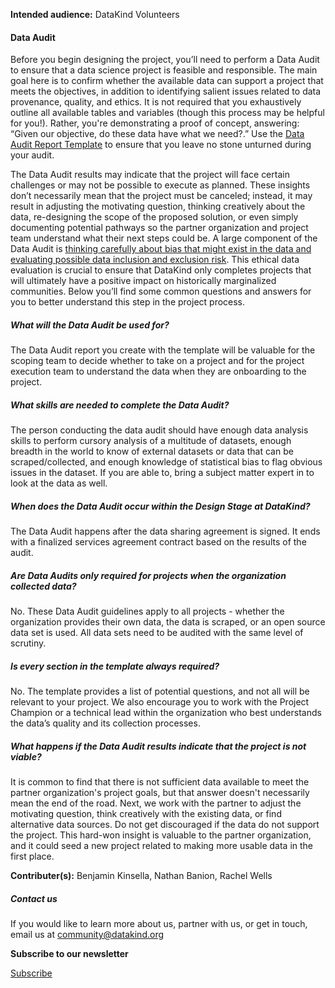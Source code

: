




**Intended audience:**
DataKind Volunteers






#### Data Audit


Before you begin designing the project, you’ll need to perform a Data Audit to ensure that a data science project is feasible and responsible. The main goal here is to confirm whether the available data can support a project that meets the objectives, in addition to identifying salient issues related to data provenance, quality, and ethics. It is not required that you exhaustively outline all available tables and variables (though this process may be helpful for you!). Rather, you're demonstrating a proof of concept, answering: “Given our objective, do these data have what we need?.” Use the  [Data Audit Report Template](https://docs.google.com/document/d/10QyBpO_0uNOtzQ4Kfqkw3cv-1wv-BjYP_VJj_zyYzwc/edit?usp=sharing) to ensure that you leave no stone unturned during your audit. 


The Data Audit results may indicate that the project will face certain challenges or may not be possible to execute as planned. These insights don’t necessarily mean that the project must be canceled; instead, it may result in adjusting the motivating question, thinking creatively about the data, re\-designing the scope of the proposed solution, or even simply documenting potential pathways so the partner organization and project team understand what their next steps could be. A large component of the Data Audit is  [thinking carefully about bias that might exist in the data and evaluating possible data inclusion and exclusion risk](https://playbook.datakind.org/playbook/articles/44). This ethical data evaluation is crucial to ensure that DataKind only completes projects that will ultimately have a positive impact on historically marginalized communities. Below you’ll find some common questions and answers for you to better understand this step in the project process. 


##### What will the Data Audit be used for?


The Data Audit report you create with the template will be valuable for the scoping team to decide whether to take on a project and for the project execution team to understand the data when they are onboarding to the project.


##### What skills are needed to complete the Data Audit?


The person conducting the data audit should have enough data analysis skills to perform cursory analysis of a multitude of datasets, enough breadth in the world to know of external datasets or data that can be scraped/collected, and enough knowledge of statistical bias to flag obvious issues in the dataset. If you are able to, bring a subject matter expert in to look at the data as well.


##### When does the Data Audit occur within the Design Stage at DataKind?


The Data Audit happens after the data sharing agreement is signed. It ends with a finalized services agreement contract based on the results of the audit. 


##### Are Data Audits only required for projects when the organization collected data?


No. These Data Audit guidelines apply to all projects \- whether the organization provides their own data, the data is scraped, or an open source data set is used. All data sets need to be audited with the same level of scrutiny. 


##### Is every section in the template always required?


No. The template provides a list of potential questions, and not all will be relevant to your project. We also encourage you to work with the Project Champion or a technical lead within the organization who best understands the data’s quality and its collection processes.


##### What happens if the Data Audit results indicate that the project is not viable?


It is common to find that there is not sufficient data available to meet the partner organization's project goals, but that answer doesn't necessarily mean the end of the road. Next, we work with the partner to adjust the motivating question, think creatively with the existing data, or find alternative data sources. Do not get discouraged if the data do not support the project. This hard\-won insight is valuable to the partner organization, and it could seed a new project related to making more usable data in the first place.


 **Contributer(s):** Benjamin Kinsella, Nathan Banion, Rachel Wells







##### Contact us


If you would like to learn more about us, partner with us, or get in touch, email us at community@datakind.org



 
**Subscribe to our newsletter**
  

[Subscribe](https://www.datakind.org/subscribe/)



